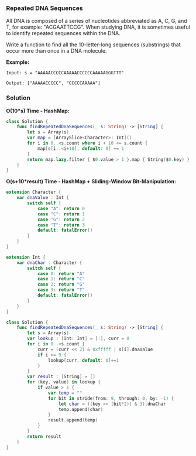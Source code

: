 
### Repeated DNA Sequences

All DNA is composed of a series of nucleotides abbreviated as A, C, G, and T, for example: "ACGAATTCCG". When studying DNA, it is sometimes useful to identify repeated sequences within the DNA.

Write a function to find all the 10-letter-long sequences (substrings) that occur more than once in a DNA molecule.

__Example:__
```
Input: s = "AAAAACCCCCAAAAACCCCCCAAAAAGGGTTT"

Output: ["AAAAACCCCC", "CCCCCAAAAA"]
```

### Solution
__O(10*s) Time - HashMap:__
```Swift
class Solution {
    func findRepeatedDnaSequences(_ s: String) -> [String] {
        let s = Array(s)
        var map = [ArraySlice<Character>: Int]()
        for i in 0..<s.count where i + 10 <= s.count {
            map[s[i..<i+10], default: 0] += 1
        }
        return map.lazy.filter { $0.value > 1 }.map { String($0.key) }
    }
}
```
__O(s+10*result) Time - HashMap + Sliding-Window Bit-Manipulation:__
```Swift
extension Character {
    var dnaValue : Int {
        switch self {
            case "A": return 0
            case "C": return 1
            case "G": return 2
            case "T": return 3
            default: fatalError()
        }
    }
}

extension Int {
    var dnaChar : Character {
        switch self {
            case 0: return "A"
            case 1: return "C"
            case 2: return "G"
            case 3: return "T"
            default: fatalError()
        }
    }
}

class Solution {
    func findRepeatedDnaSequences(_ s: String) -> [String] {
        let s = Array(s)
        var lookup : [Int: Int] = [:], curr = 0
        for i in 0..<s.count {
            curr = (curr << 2) & 0xfffff | s[i].dnaValue
            if i >= 9 {
                lookup[curr, default: 0]+=1
            }
        }
        var result : [String] = []
        for (key, value) in lookup {
            if value > 1 {
                var temp = ""
                for bit in stride(from: 9, through: 0, by: -1) {
                    let char = ((key >> (bit*2)) & 3).dnaChar
                    temp.append(char)
                }
                result.append(temp)
            }
        }
        return result
    }
}
```